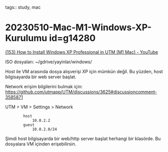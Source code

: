 tags:: study, mac

# 20230510-Mac-M1-Windows-XP-Kurulumu id=g14280

[(153) How to Install Windows XP Professional in UTM (M1 Mac) - YouTube](https://www.youtube.com/watch?v=CTT5eMKvNVc)

ISO dosyaları: ~/gdrive/yayinlar/windows/

Host ile VM arasında dosya alışverişi XP için mümkün değil. Bu yüzden, host bilgisayarda bir web server başlat.

Network erişim bilgilerini bulmak için: https://github.com/utmapp/UTM/discussions/3625#discussioncomment-3585871

UTM > VM > Settings > Network

			host
				10.0.2.2
			guest
				10.0.2.0/24

Şimdi host bilgisayarda bir web/http server başlat herhangi bir klasörde. Bu dosyalara VM içinden erişebilirsin.

